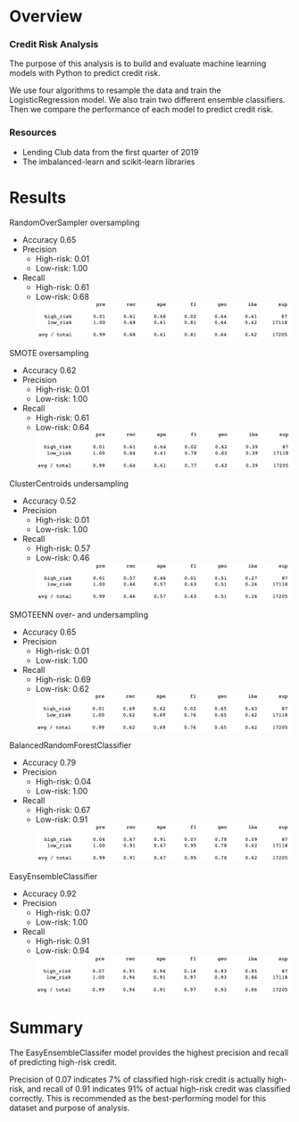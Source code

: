 # Overview
### Credit Risk Analysis
The purpose of this analysis is to build and evaluate machine learning models with Python to predict credit risk. 

We use four algorithms to resample the data and train the LogisticRegression model. We also train two different ensemble classifiers. Then we compare the performance of each model to predict credit risk.

### Resources
- Lending Club data from the first quarter of 2019
- The imbalanced-learn and scikit-learn libraries


# Results


RandomOverSampler oversampling 
- Accuracy 0.65
- Precision
    - High-risk: 0.01
    - Low-risk: 1.00
- Recall
    - High-risk: 0.61
    - Low-risk: 0.68
![randomover](images/randomoversample.png)


SMOTE oversampling
- Accuracy 0.62
- Precision
    - High-risk: 0.01
    - Low-risk: 1.00
- Recall
    - High-risk: 0.61
    - Low-risk: 0.64
![smote](images/smote.png)


ClusterCentroids undersampling
- Accuracy 0.52
- Precision
    - High-risk: 0.01
    - Low-risk: 1.00
- Recall
    - High-risk: 0.57
    - Low-risk: 0.46
![cluster](images/clustercentroids.png)


SMOTEENN over- and undersampling
- Accuracy 0.65
- Precision
    - High-risk: 0.01
    - Low-risk: 1.00
- Recall
    - High-risk: 0.69
    - Low-risk: 0.62
![smoteenn](images/smoteenn.png)


BalancedRandomForestClassifier
- Accuracy 0.79
- Precision
    - High-risk: 0.04
    - Low-risk: 1.00
- Recall
    - High-risk: 0.67
    - Low-risk: 0.91
![randomforest](images/randomforest.png)


EasyEnsembleClassifier
- Accuracy 0.92
- Precision
    - High-risk: 0.07
    - Low-risk: 1.00
- Recall
    - High-risk: 0.91
    - Low-risk: 0.94
![easyensemble](images/easyensemble.png)



# Summary
The EasyEnsembleClassifer model provides the highest precision and recall of predicting high-risk credit.

 Precision of 0.07 indicates 7% of classified high-risk credit is actually high-risk, and recall of 0.91 indicates 91% of actual high-risk credit was classified correctly. This is recommended as the best-performing model for this dataset and purpose of analysis.